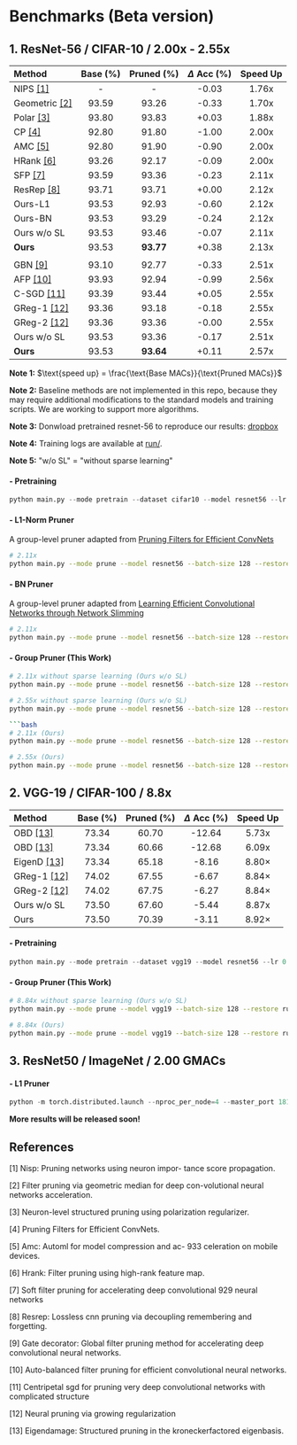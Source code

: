 # Benchmarks (Beta version)


## 1. ResNet-56 / CIFAR-10 / 2.00x - 2.55x

| Method | Base (%) | Pruned (%) | $\Delta$ Acc (%) | Speed Up |
|:--    |:--:  |:--:    |:--: |:--:      |
| NIPS [[1]](#1)  | -    | -      |-0.03 | 1.76x    |
| Geometric [[2]](#2) | 93.59 | 93.26 | -0.33 | 1.70x |
| Polar [[3]](#3)  | 93.80 | 93.83 | +0.03 |1.88x |
| CP  [[4]](#4)   | 92.80 | 91.80 | -1.00 |2.00x |
| AMC [[5]](#5)   | 92.80 | 91.90 | -0.90 |2.00x |
| HRank [[6]](#6) | 93.26 | 92.17 | -0.09 |2.00x |
| SFP  [[7]](#7)  | 93.59 | 93.36 | -0.23 |2.11x |
| ResRep [[8]](#8) | 93.71 | 93.71 | +0.00 |2.12x |
| Ours-L1 | 93.53 | 92.93 | -0.60 | 2.12x |
| Ours-BN | 93.53 | 93.29 | -0.24 | 2.12x |
| Ours w/o SL | 93.53 | 93.46 | -0.07 | 2.11x |
| **Ours** | 93.53 | **93.77** | +0.38 | 2.13x |
||
| GBN [[9]](#9) | 93.10 |  92.77 | -0.33 | 2.51x |
| AFP [[10]](#10)  | 93.93 | 92.94 | -0.99 | 2.56x |
| C-SGD [[11]](#11) | 93.39 | 93.44 | +0.05 | 2.55x |
| GReg-1 [[12]](#12)  | 93.36 | 93.18 | -0.18 | 2.55x |
| GReg-2 [[12]](#12)  | 93.36 | 93.36 | -0.00 | 2.55x |
| Ours w/o SL | 93.53 | 93.36 | -0.17 | 2.51x |
| **Ours** | 93.53 | **93.64** | +0.11 | 2.57x |

**Note 1:** $\text{speed up} = \frac{\text{Base MACs}}{\text{Pruned MACs}}$

**Note 2:** Baseline methods are not implemented in this repo, because they may require additional modifications to the standard models and training scripts. We are working to support more algorithms.

**Note 3:** Donwload pretrained resnet-56 to reproduce our results: [dropbox](https://www.dropbox.com/sh/71s2rlt5zr83i4v/AAAjBCwslVf89TjJ49NHl0Epa?dl=0)

**Note 4:** Training logs are available at [run/](https://github.com/VainF/Torch-Pruning/tree/master/benchmarks/run).

**Note 5:** "w/o SL" = "without sparse learning"

#### - Pretraining
```python
python main.py --mode pretrain --dataset cifar10 --model resnet56 --lr 0.1 --total-epochs 200 --lr-decay-milestones 120,150,180 
```

#### - L1-Norm Pruner
A group-level pruner adapted from [Pruning Filters for Efficient ConvNets](https://arxiv.org/abs/1608.08710)
```bash
# 2.11x
python main.py --mode prune --model resnet56 --batch-size 128 --restore run/cifar10/pretrain/cifar10_resnet56.pth --dataset cifar10  --method l1 --speed-up 2.11 --global-pruning
```

#### - BN Pruner
A group-level pruner adapted from [Learning Efficient Convolutional Networks through Network Slimming](https://arxiv.org/abs/1708.06519)
```bash
# 2.11x
python main.py --mode prune --model resnet56 --batch-size 128 --restore run/cifar10/pretrain/cifar10_resnet56.pth --dataset cifar10  --method slim --speed-up 2.11 --global-pruning --reg 1e-5
```

#### - Group Pruner (This Work)
```bash
# 2.11x without sparse learning (Ours w/o SL)
python main.py --mode prune --model resnet56 --batch-size 128 --restore run/cifar10/pretrain/cifar10_resnet56.pth --dataset cifar10  --method group_norm --speed-up 2.11 --global-pruning

# 2.55x without sparse learning (Ours w/o SL)
python main.py --mode prune --model resnet56 --batch-size 128 --restore run/cifar10/pretrain/cifar10_resnet56.pth --dataset cifar10  --method group_norm --speed-up 2.55 --global-pruning

```bash
# 2.11x (Ours)
python main.py --mode prune --model resnet56 --batch-size 128 --restore run/cifar10/pretrain/cifar10_resnet56.pth --dataset cifar10  --method group_sl --speed-up 2.11 --global-pruning --reg 5e-4

# 2.55x (Ours)
python main.py --mode prune --model resnet56 --batch-size 128 --restore run/cifar10/pretrain/cifar10_resnet56.pth --dataset cifar10  --method group_sl --speed-up 2.55 --global-pruning --reg 5e-4
```

## 2. VGG-19 / CIFAR-100 / 8.8x

| Method | Base (%) | Pruned (%) | $\Delta$ Acc (%) | Speed Up |
|:--    |:--:  |:--:    |:--: |:--:      |
| OBD [[13]](#13) | 73.34 | 60.70 | -12.64 | 5.73x |
| OBD [[13]](#13) | 73.34 | 60.66 | -12.68 | 6.09x |
| EigenD [[13]](#13) | 73.34 | 65.18 | -8.16 |  8.80× |
| GReg-1 [[12]](#12) | 74.02 | 67.55 | -6.67 | 8.84× |
| GReg-2 [[12]](#12) | 74.02 | 67.75 | -6.27 | 8.84× |
| Ours w/o SL | 73.50 | 67.60 | -5.44 |  8.87x |
| Ours | 73.50 | 70.39  | -3.11 | 8.92× |

#### - Pretraining
```python
python main.py --mode pretrain --dataset vgg19 --model resnet56 --lr 0.1 --total-epochs 200 --lr-decay-milestones 120,150,180 
```

#### - Group Pruner (This Work)
```bash
# 8.84x without sparse learning (Ours w/o SL)
python main.py --mode prune --model vgg19 --batch-size 128 --restore run/cifar10/pretrain/cifar100_vgg19.pth --dataset cifar100  --method group_norm --speed-up 8.84 --global-pruning

# 8.84x (Ours)
python main.py --mode prune --model vgg19 --batch-size 128 --restore run/cifar10/pretrain/cifar100_vgg19.pth --dataset cifar100  --method group_sl --speed-up 8.84 --global-pruning --reg 5e-4
```

## 3. ResNet50 / ImageNet / 2.00 GMACs

#### - L1 Pruner
```python
python -m torch.distributed.launch --nproc_per_node=4 --master_port 18119 --use_env main_imagenet.py --model resnet50 --epochs 90 --batch-size 64 --lr-step-size 30 --lr 0.01 --prune --method l1 --pretrained --output-dir run/imagenet/resnet50_sl --target-flops 2.00 --cache-dataset --print-freq 100 --workers 16 --data-path PATH_TO_IMAGENET --output-dir PATH_TO_OUTPUT_DIR # &> output.log
```

**More results will be released soon!**

## References

<a id="1">[1]</a> Nisp: Pruning networks using neuron impor- tance score propagation. 

<a id="2">[2]</a> Filter pruning via geometric median for deep con-volutional neural networks acceleration. 

<a id="3">[3]</a> Neuron-level structured pruning using polarization regularizer.  

<a id="4">[4]</a> Pruning Filters for Efficient ConvNets.

<a id="5">[5]</a> Amc: Automl for model compression and ac- 933 celeration on mobile devices.

<a id="6">[6]</a> Hrank: Filter pruning using high-rank feature map.

<a id="7">[7]</a> Soft filter pruning for accelerating deep convolutional 929 neural networks

<a id="8">[8]</a> Resrep: Lossless cnn pruning via decoupling remembering and forgetting.

<a id="9">[9]</a> Gate decorator: Global filter pruning method for accelerating deep convolutional neural networks.

<a id="10">[10]</a> Auto-balanced filter pruning for efficient convolutional neural networks.

<a id="11">[11]</a> Centripetal sgd for pruning very deep convolutional networks with complicated structure

<a id="12">[12]</a> Neural pruning via growing regularization

<a id="13">[13]</a>  Eigendamage: Structured pruning in the kroneckerfactored eigenbasis.
